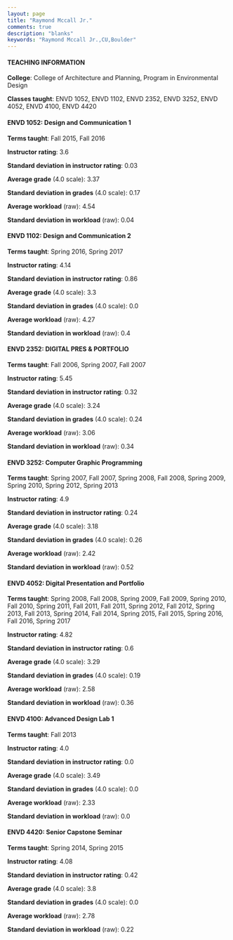 ```yaml
---
layout: page
title: "Raymond Mccall Jr." 
comments: true
description: "blanks"
keywords: "Raymond Mccall Jr.,CU,Boulder"
---
```

<head>
<script src="https://ajax.googleapis.com/ajax/libs/jquery/2.1.3/jquery.min.js"></script>
<script src="https://dl.dropboxusercontent.com/s/pc42nxpaw1ea4o9/highcharts.js?dl=0"></script>
<!-- <script src="../assets/js/highcharts.js"></script> -->
<style type="text/css">@font-face {
	font-family: "Bebas Neue";
	src: url(https://www.filehosting.org/file/details/544349/BebasNeue Regular.otf) format("opentype");
	}
	h1.Bebas { 
		font-family: "Bebas Neue", Verdana, Tahoma;
	}
</style>
</head>
	   
#### TEACHING INFORMATION

**College**: College of Architecture and Planning, Program in Environmental Design

**Classes taught**: ENVD 1052, ENVD 1102, ENVD 2352, ENVD 3252, ENVD 4052, ENVD 4100, ENVD 4420

#### ENVD 1052: Design and Communication 1

**Terms taught**: Fall 2015, Fall 2016

**Instructor rating**: 3.6

**Standard deviation in instructor rating**: 0.03

**Average grade** (4.0 scale): 3.37

**Standard deviation in grades** (4.0 scale): 0.17

**Average workload** (raw): 4.54

**Standard deviation in workload** (raw): 0.04

#### ENVD 1102: Design and Communication 2

**Terms taught**: Spring 2016, Spring 2017

**Instructor rating**: 4.14

**Standard deviation in instructor rating**: 0.86

**Average grade** (4.0 scale): 3.3

**Standard deviation in grades** (4.0 scale): 0.0

**Average workload** (raw): 4.27

**Standard deviation in workload** (raw): 0.4

#### ENVD 2352: DIGITAL PRES & PORTFOLIO

**Terms taught**: Fall 2006, Spring 2007, Fall 2007

**Instructor rating**: 5.45

**Standard deviation in instructor rating**: 0.32

**Average grade** (4.0 scale): 3.24

**Standard deviation in grades** (4.0 scale): 0.24

**Average workload** (raw): 3.06

**Standard deviation in workload** (raw): 0.34

#### ENVD 3252: Computer Graphic Programming

**Terms taught**: Spring 2007, Fall 2007, Spring 2008, Fall 2008, Spring 2009, Spring 2010, Spring 2012, Spring 2013

**Instructor rating**: 4.9

**Standard deviation in instructor rating**: 0.24

**Average grade** (4.0 scale): 3.18

**Standard deviation in grades** (4.0 scale): 0.26

**Average workload** (raw): 2.42

**Standard deviation in workload** (raw): 0.52

#### ENVD 4052: Digital Presentation and Portfolio

**Terms taught**: Spring 2008, Fall 2008, Spring 2009, Fall 2009, Spring 2010, Fall 2010, Spring 2011, Fall 2011, Fall 2011, Spring 2012, Fall 2012, Spring 2013, Fall 2013, Spring 2014, Fall 2014, Spring 2015, Fall 2015, Spring 2016, Fall 2016, Spring 2017

**Instructor rating**: 4.82

**Standard deviation in instructor rating**: 0.6

**Average grade** (4.0 scale): 3.29

**Standard deviation in grades** (4.0 scale): 0.19

**Average workload** (raw): 2.58

**Standard deviation in workload** (raw): 0.36

#### ENVD 4100: Advanced Design Lab 1

**Terms taught**: Fall 2013

**Instructor rating**: 4.0

**Standard deviation in instructor rating**: 0.0

**Average grade** (4.0 scale): 3.49

**Standard deviation in grades** (4.0 scale): 0.0

**Average workload** (raw): 2.33

**Standard deviation in workload** (raw): 0.0

#### ENVD 4420: Senior Capstone Seminar

**Terms taught**: Spring 2014, Spring 2015

**Instructor rating**: 4.08

**Standard deviation in instructor rating**: 0.42

**Average grade** (4.0 scale): 3.8

**Standard deviation in grades** (4.0 scale): 0.0

**Average workload** (raw): 2.78

**Standard deviation in workload** (raw): 0.22

